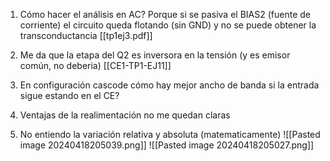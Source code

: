 1. Cómo hacer el análisis en AC? Porque si se pasiva el BIAS2 (fuente de corriente) el circuito queda flotando (sin GND) y no se puede obtener la transconductancia
   [[tp1ej3.pdf]]

2. Me da que la etapa del Q2 es inversora en la tensión (y es emisor común, no deberia) [[CE1-TP1-EJ11]]


3. En configuración cascode cómo hay mejor ancho de banda si la entrada sigue estando en el CE?

4. Ventajas de la realimentación no me quedan claras

5. No entiendo la variación relativa y absoluta (matematicamente)
![[Pasted image 20240418205039.png]]
![[Pasted image 20240418205027.png]]